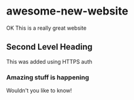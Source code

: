 awesome-new-website
===================
OK
This is a really great website

## Second Level Heading

This was added using HTTPS auth

### Amazing stuff is happening

Wouldn't you like to know!

